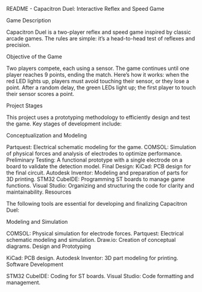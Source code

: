 README - Capacitron Duel: Interactive Reflex and Speed Game

Game Description

Capacitron Duel is a two-player reflex and speed game inspired by classic arcade games. The rules are simple: it’s a head-to-head test of reflexes and precision.

Objective of the Game

Two players compete, each using a sensor. The game continues until one player reaches 9 points, ending the match. Here’s how it works: when the red LED lights up, players must avoid touching their sensor, or they lose a point. After a random delay, the green LEDs light up; the first player to touch their sensor scores a point.

Project Stages

This project uses a prototyping methodology to efficiently design and test the game. Key stages of development include:

Conceptualization and Modeling

Partquest: Electrical schematic modeling for the game.
COMSOL: Simulation of physical forces and analysis of electrodes to optimize performance.
Preliminary Testing: A functional prototype with a single electrode on a board to validate the detection model.
Final Design:
KiCad: PCB design for the final circuit.
Autodesk Inventor: Modeling and preparation of parts for 3D printing.
STM32 CubeIDE: Programming ST boards to manage game functions.
Visual Studio: Organizing and structuring the code for clarity and maintainability.
Resources

The following tools are essential for developing and finalizing Capacitron Duel:

Modeling and Simulation

COMSOL: Physical simulation for electrode forces.
Partquest: Electrical schematic modeling and simulation.
Draw.io: Creation of conceptual diagrams.
Design and Prototyping

KiCad: PCB design.
Autodesk Inventor: 3D part modeling for printing.
Software Development

STM32 CubeIDE: Coding for ST boards.
Visual Studio: Code formatting and management.
